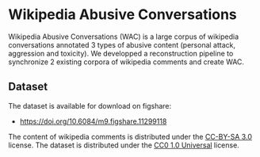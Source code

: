 # Wikipedia Abusive Conversations

Wikipedia Abusive Conversations (WAC) is a large corpus of wikipedia conversations annotated 3 types of abusive content (personal attack, aggression and toxicity). We developped a reconstruction pipeline to synchronize 2 existing corpora of wikipedia comments and create WAC.


## Dataset

The dataset is available for download on figshare:
* https://doi.org/10.6084/m9.figshare.11299118

The content of wikipedia comments is distributed under the [CC-BY-SA 3.0](https://creativecommons.org/licenses/by-sa/3.0/) license. The dataset is distributed under the [CC0 1.0 Universal](https://creativecommons.org/publicdomain/zero/1.0/) license. 